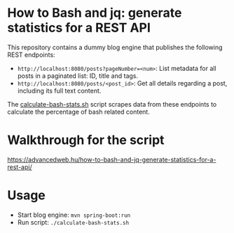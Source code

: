 # How to Bash and jq: generate statistics for a REST API

This repository contains a dummy blog engine that publishes the following REST endpoints:

- `http://localhost:8080/posts?pageNumber=<num>`: List metadata for all posts in a paginated list: ID, title and tags.
- `http://localhost:8080/posts/<post_id>`: Get all details regarding a post, including its full text content.

The [calculate-bash-stats.sh](https://github.com/dodie/bash-jq-tutorial/blob/master/calculate-bash-stats.sh)
script scrapes data from these endpoints to calculate the percentage of bash related content.


# Walkthrough for the script

https://advancedweb.hu/how-to-bash-and-jq-generate-statistics-for-a-rest-api/


# Usage

- Start blog engine: `mvn spring-boot:run`
- Run script: `./calculate-bash-stats.sh`


